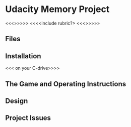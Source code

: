 # Udacity Memory Project


<<<<goal of project>>>>>>
<<<<include rubric?>
<<<<Important Concepts>>>>>>

## Files

## Installation

<<< on your C-drive>>>>


## The Game and Operating Instructions



## Design



## Project Issues



